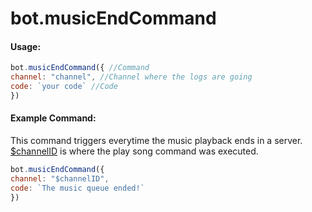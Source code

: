 # bot.musicEndCommand

#### Usage:

```javascript
bot.musicEndCommand({ //Command
channel: "channel", //Channel where the logs are going
code: `your code` //Code
})
```

#### Example Command:

This command triggers everytime the music playback ends in a server. [$channelID](functions/usdchannelid.md) is where the play song command was executed.

```javascript
bot.musicEndCommand({ 
channel: "$channelID", 
code: `The music queue ended!` 
})
```

